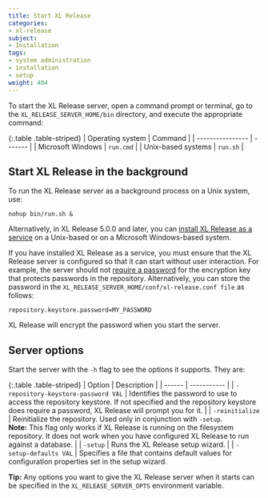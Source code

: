 ```yaml
---
title: Start XL Release
categories:
- xl-release
subject:
- Installation
tags:
- system administration
- installation
- setup
weight: 404
---
```


To start the XL Release server, open a command prompt or terminal, go to the `XL_RELEASE_SERVER_HOME/bin` directory, and execute the appropriate command:

{:.table .table-striped}
| Operating system | Command |
| ---------------- | ------- |
| Microsoft Windows | `run.cmd` |
| Unix-based systems | `run.sh` |

## Start XL Release in the background

To run the XL Release server as a background process on a Unix system, use:

    nohup bin/run.sh &

Alternatively, in XL Release 5.0.0 and later, you can [install XL Release as a service](/xl-release/how-to/install-xl-release-as-a-service.html) on a Unix-based or on a Microsoft Windows-based system.

If you have installed XL Release as a service, you must ensure that the XL Release server is configured so that it can start without user interaction. For example, the server should not [require a password](/xl-release/how-to/install-xl-release.html#step-4-provide-a-password-for-the-encryption-key) for the encryption key that protects passwords in the repository. Alternatively, you can store the password in the `XL_RELEASE_SERVER_HOME/conf/xl-release.conf file` as follows:

    repository.keystore.password=MY_PASSWORD

XL Release will encrypt the password when you start the server.

## Server options

Start the server with the `-h` flag to see the options it supports. They are:

{:.table .table-striped}
| Option | Description |
| ------ | ----------- |
| `-repository-keystore-password VAL` | Identifies the password to use to access the repository keystore. If not specified and the repository keystore does require a password, XL Release will prompt you for it. |
| `-reinitialize` | Reinitialize the repository. Used only in conjunction with `-setup`.<br />**Note:** This flag only works if XL Release is running on the filesystem repository. It does not work when you have configured XL Release to run against a database. |
| `-setup` | Runs the XL Release setup wizard. |
| `-setup-defaults VAL` | Specifies a file that contains default values for configuration properties set in the setup wizard.

**Tip:** Any options you want to give the XL Release server when it starts can be specified in the `XL_RELEASE_SERVER_OPTS` environment variable.

